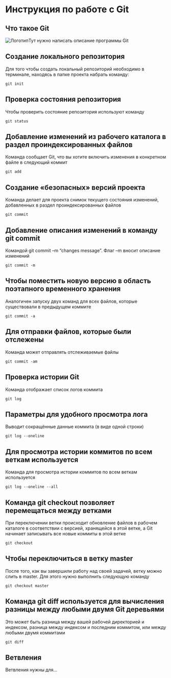 # **Инструкция по работе с Git**

## Что такое Git

![Логотип](processor.jpg)Тут нужно написать описание программы Git

## Создание локального репозитория

Для того чтобы создать локальный репозиторий необходимо в терминале, находясь в папке проекта набрать команду:

    git init

## Проверка состояния репозитория

Чтобы проверить состояние репозитория используют команду

    git status

## Добавление изменений из рабочего каталога в раздел проиндексированных файлов

Команда сообщает Git, что вы хотите включить изменения в конкретном файле в следующий коммит

    git add

## Создание «безопасных» версий проекта

Команда делает для проекта снимок текущего состояния изменений, добавленных в раздел проиндексированных файлов

    git commit

## Добавление описания изменений в команду git commit

Командой git commit –m “changes message”. Флаг –m вносит описание изменений

    git commit -m

## Чтобы поместить новую версию в область поэтапного временного хранения

Аналогичен запуску двух команд для всех файлов, которые существовали в предыдущем коммите

    git commit -a

## Для отправки файлов, которые были отслежены

Команда может отправлять отслеживаемые файлы

    git commit -am

## Проверка истории Git

Команда отображает список логов коммита

    git log

## Параметры для удобного просмотра лога

 Выводит сокращённые данные коммита (в виде одной строки)

    git log --oneline

## Для просмотра истории коммитов по всем веткам используется

Команда для просмотра истории коммитов по всем веткам используется

    git log --oneline --all

## Команда git checkout позволяет перемещаться между ветками

 При переключении ветки происходит обновление файлов в рабочем каталоге в соответствии с версией, хранящейся в этой ветке, а Git начинает записывать все новые коммиты в этой ветке

    git checkout

## Чтобы переключиться в ветку master

После того, как вы завершили работу над своей задачей, ветку можно слить в master. Для этого нужно выполнить следующую команду

    git checkout master

## Команда git diff используется для вычисления разницы между любыми двумя Git деревьями

Это может быть разница между вашей рабочей директорией и индексом, разница между индексом и последним коммитом, или между любыми двумя коммитами

    git diff

## Ветвления

Ветвления нужны для...

